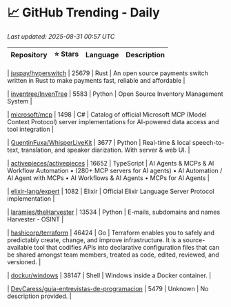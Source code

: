 # 📈 GitHub Trending - Daily

_Last updated: 2025-08-31 00:57 UTC_

| Repository | ⭐ Stars | Language | Description |
|------------|--------:|----------|-------------|

| [juspay/hyperswitch](https://github.com/juspay/hyperswitch) | 25679 | Rust | An open source payments switch written in Rust to make payments fast, reliable and affordable |

| [inventree/InvenTree](https://github.com/inventree/InvenTree) | 5583 | Python | Open Source Inventory Management System |

| [microsoft/mcp](https://github.com/microsoft/mcp) | 1498 | C# | Catalog of official Microsoft MCP (Model Context Protocol) server implementations for AI-powered data access and tool integration |

| [QuentinFuxa/WhisperLiveKit](https://github.com/QuentinFuxa/WhisperLiveKit) | 3677 | Python | Real-time & local speech-to-text, translation, and speaker diarization. With server & web UI. |

| [activepieces/activepieces](https://github.com/activepieces/activepieces) | 16652 | TypeScript | AI Agents & MCPs & AI Workflow Automation • (280+ MCP servers for AI agents) • AI Automation / AI Agent with MCPs • AI Workflows & AI Agents • MCPs for AI Agents |

| [elixir-lang/expert](https://github.com/elixir-lang/expert) | 1082 | Elixir | Official Elixir Language Server Protocol implementation |

| [laramies/theHarvester](https://github.com/laramies/theHarvester) | 13534 | Python | E-mails, subdomains and names Harvester - OSINT |

| [hashicorp/terraform](https://github.com/hashicorp/terraform) | 46424 | Go | Terraform enables you to safely and predictably create, change, and improve infrastructure. It is a source-available tool that codifies APIs into declarative configuration files that can be shared amongst team members, treated as code, edited, reviewed, and versioned. |

| [dockur/windows](https://github.com/dockur/windows) | 38147 | Shell | Windows inside a Docker container. |

| [DevCaress/guia-entrevistas-de-programacion](https://github.com/DevCaress/guia-entrevistas-de-programacion) | 5479 | Unknown | No description provided. |
